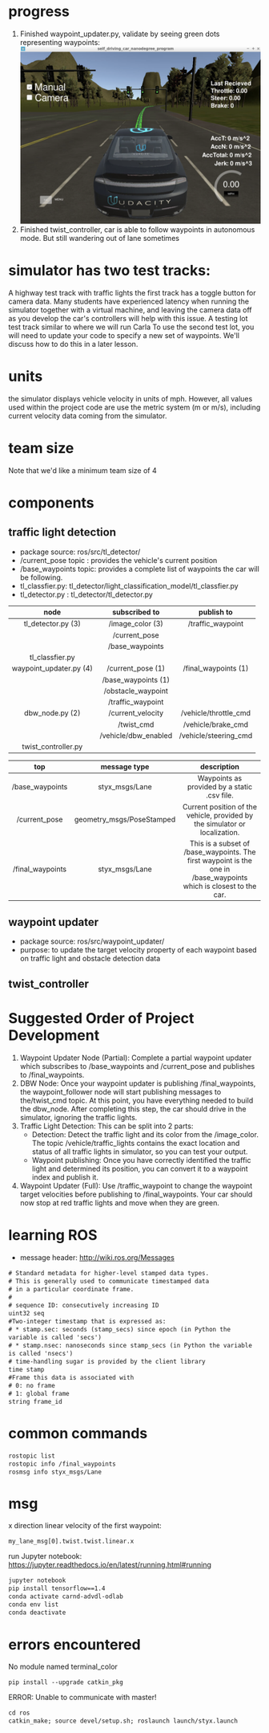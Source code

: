 # progress
1. Finished waypoint_updater.py, validate by seeing green dots representing waypoints:
![alt text](./imgs/results/waypoints_updater.png "closest waypoints")
2. Finished twist_controller, car is able to follow waypoints in autonomous mode. But still wandering out of lane sometimes


# simulator has two test tracks:

A highway test track with traffic lights
  the first track has a toggle button for camera data. Many students have experienced latency when running the simulator together with a virtual machine, and leaving the camera data off as you develop the car's controllers will help with this issue.
A testing lot test track similar to where we will run Carla
  To use the second test lot, you will need to update your code to specify a new set of waypoints. We'll discuss how to do this in a later lesson.

# units
the simulator displays vehicle velocity in units of mph. However, all values used within the project code are use the metric system (m or m/s), including current velocity data coming from the simulator.

# team size
Note that we'd like a minimum team size of 4
# components
## traffic light detection
* package source: ros/src/tl_detector/
* /current_pose topic : provides the vehicle's current position
* /base_waypoints topic: provides a complete list of waypoints the car will be following.
* tl_classfier.py: tl_detector/light_classification_model/tl_classfier.py
*  tl_detector.py : tl_detector/tl_detector.py

|   node     | subscribed to | publish to |
| :-----------: |:-------------:| :-----:|
| tl_detector.py (3) | /image_color (3) | /traffic_waypoint |
| | /current_pose | |
| | /base_waypoints | |
| tl_classfier.py | |  |
| waypoint_updater.py (4)| /current_pose (1) | /final_waypoints (1) |
| | /base_waypoints (1) | |
| | /obstacle_waypoint | |
| | /traffic_waypoint | |
| dbw_node.py (2) | /current_velocity | /vehicle/throttle_cmd |
| | /twist_cmd | /vehicle/brake_cmd |
| | /vehicle/dbw_enabled | /vehicle/steering_cmd |
| twist_controller.py | |  |

|   top     | message type  | description|
| :-----------: |:-------------:| :-------------:|
|   /base_waypoints	| styx_msgs/Lane | Waypoints as provided by a static .csv file. |
| /current_pose	| geometry_msgs/PoseStamped | Current position of the vehicle, provided by the simulator or localization. |
| /final_waypoints |	styx_msgs/Lane | This is a subset of /base_waypoints. The first waypoint is the one in /base_waypoints which is closest to the car. |

## waypoint updater
* package source: ros/src/waypoint_updater/
* purpose: to update the target velocity property of each waypoint based on traffic light and obstacle detection data
## twist_controller

# Suggested Order of Project Development

1. Waypoint Updater Node (Partial): Complete a partial waypoint updater which subscribes to /base_waypoints and /current_pose and publishes to /final_waypoints.
2. DBW Node: Once your waypoint updater is publishing /final_waypoints, the waypoint_follower node will start publishing messages to the/twist_cmd topic. At this point, you have everything needed to build the dbw_node. After completing this step, the car should drive in the simulator, ignoring the traffic lights.
3. Traffic Light Detection: This can be split into 2 parts:
    * Detection: Detect the traffic light and its color from the /image_color. The topic /vehicle/traffic_lights contains the exact location and status of all traffic lights in simulator, so you can test your output.
    * Waypoint publishing: Once you have correctly identified the traffic light and determined its position, you can convert it to a waypoint index and publish it.
4. Waypoint Updater (Full): Use /traffic_waypoint to change the waypoint target velocities before publishing to /final_waypoints. Your car should now stop at red traffic lights and move when they are green.


# learning ROS
- message header: http://wiki.ros.org/Messages
```
# Standard metadata for higher-level stamped data types.
# This is generally used to communicate timestamped data
# in a particular coordinate frame.
#
# sequence ID: consecutively increasing ID
uint32 seq
#Two-integer timestamp that is expressed as:
# * stamp.sec: seconds (stamp_secs) since epoch (in Python the variable is called 'secs')
# * stamp.nsec: nanoseconds since stamp_secs (in Python the variable is called 'nsecs')
# time-handling sugar is provided by the client library
time stamp
#Frame this data is associated with
# 0: no frame
# 1: global frame
string frame_id
```

# common commands
```
rostopic list
rostopic info /final_waypoints
rosmsg info styx_msgs/Lane
```
# msg
x direction linear velocity of the first waypoint:
```
my_lane_msg[0].twist.twist.linear.x
```

run Jupyter notebook: https://jupyter.readthedocs.io/en/latest/running.html#running
```
jupyter notebook
pip install tensorflow==1.4
conda activate carnd-advdl-odlab
conda env list
conda deactivate
```


# errors encountered
No module named terminal_color
```
pip install --upgrade catkin_pkg
```

ERROR: Unable to communicate with master!
```
cd ros
catkin_make; source devel/setup.sh; roslaunch launch/styx.launch

```
